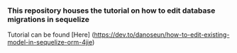 ### This repository houses the tutorial on how to edit database migrations in sequelize

Tutorial can be found 
[Here] (https://dev.to/danoseun/how-to-edit-existing-model-in-sequelize-orm-4jie)
